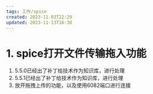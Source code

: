 ```yaml
---
tags: 工作/spice
created: 2023-11-03T22:29
updated: 2023-11-13T16:30
---
```

# 1. spice打开文件传输拖入功能

1. 5.5.0已经出了补丁给技术作为知识库，进行处理
2. 5.5.1已经出了补丁给技术作为知识库，进行处理
3. 放开拖拽上传的功能，以及使用6082端口进行连接

　　‍
